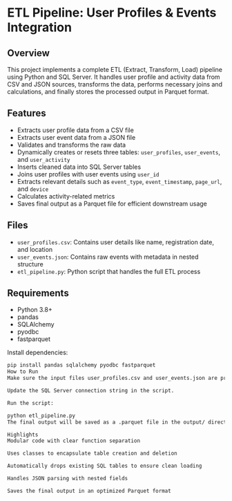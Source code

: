 # ETL Pipeline: User Profiles & Events Integration

## Overview

This project implements a complete ETL (Extract, Transform, Load) pipeline using Python and SQL Server. It handles user profile and activity data from CSV and JSON sources, transforms the data, performs necessary joins and calculations, and finally stores the processed output in Parquet format.

## Features

-  Extracts user profile data from a CSV file
-  Extracts user event data from a JSON file
-  Validates and transforms the raw data
-  Dynamically creates or resets three tables: `user_profiles`, `user_events`, and `user_activity`
-  Inserts cleaned data into SQL Server tables
-  Joins user profiles with user events using `user_id`
-  Extracts relevant details such as `event_type`, `event_timestamp`, `page_url`, and `device`
-  Calculates activity-related metrics
-  Saves final output as a Parquet file for efficient downstream usage

## Files

- `user_profiles.csv`: Contains user details like name, registration date, and location
- `user_events.json`: Contains raw events with metadata in nested structure
- `etl_pipeline.py`: Python script that handles the full ETL process

## Requirements

- Python 3.8+
- pandas
- SQLAlchemy
- pyodbc
- fastparquet

Install dependencies:

```bash
pip install pandas sqlalchemy pyodbc fastparquet
How to Run
Make sure the input files user_profiles.csv and user_events.json are present in the working directory.

Update the SQL Server connection string in the script.

Run the script:

python etl_pipeline.py
The final output will be saved as a .parquet file in the output/ directory.

Highlights
Modular code with clear function separation

Uses classes to encapsulate table creation and deletion

Automatically drops existing SQL tables to ensure clean loading

Handles JSON parsing with nested fields

Saves the final output in an optimized Parquet format

